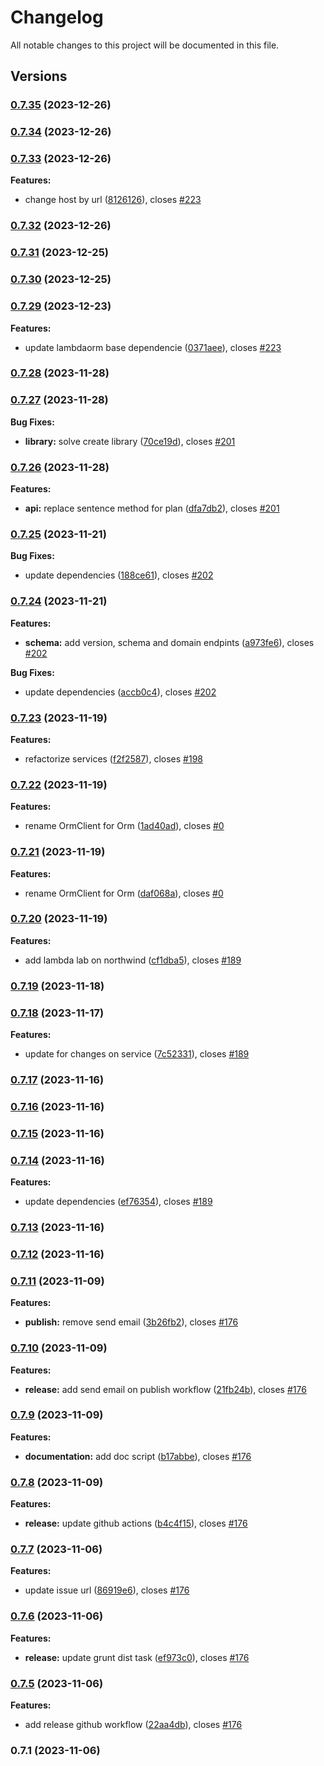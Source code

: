 # Changelog

All notable changes to this project will be documented in this file.

## Versions

### [0.7.35](https://github.com/lambda-orm/lambdaorm-client-node/compare/v0.7.34...v0.7.35) (2023-12-26)

### [0.7.34](https://github.com/lambda-orm/lambdaorm-client-node/compare/v0.7.33...v0.7.34) (2023-12-26)

### [0.7.33](https://github.com/lambda-orm/lambdaorm-client-node/compare/v0.7.32...v0.7.33) (2023-12-26)

**Features:**

* change host by url ([8126126](https://github.com/lambda-orm/lambdaorm-client-node/commit/81261267d4810101396dcaec7032340b55ad910d)), closes [#223](https://github.com/lambda-orm/lambdaorm/issues/223)

### [0.7.32](https://github.com/lambda-orm/lambdaorm-client-node/compare/v0.7.31...v0.7.32) (2023-12-26)

### [0.7.31](https://github.com/lambda-orm/lambdaorm-client-node/compare/v0.7.30...v0.7.31) (2023-12-25)

### [0.7.30](https://github.com/lambda-orm/lambdaorm-client-node/compare/v0.7.29...v0.7.30) (2023-12-25)

### [0.7.29](https://github.com/lambda-orm/lambdaorm-client-node/compare/v0.7.28...v0.7.29) (2023-12-23)

**Features:**

* update lambdaorm base dependencie ([0371aee](https://github.com/lambda-orm/lambdaorm-client-node/commit/0371aeee71d1cd1da8645c3b9969fcbfcc6c9524)), closes [#223](https://github.com/lambda-orm/lambdaorm/issues/223)

### [0.7.28](https://github.com/lambda-orm/lambdaorm-client-node/compare/v0.7.27...v0.7.28) (2023-11-28)

### [0.7.27](https://github.com/lambda-orm/lambdaorm-client-node/compare/v0.7.26...v0.7.27) (2023-11-28)

**Bug Fixes:**

* **library:** solve create library ([70ce19d](https://github.com/lambda-orm/lambdaorm-client-node/commit/70ce19d2d829c8be4e4708e53838144d0c2f2127)), closes [#201](https://github.com/lambda-orm/lambdaorm/issues/201)

### [0.7.26](https://github.com/lambda-orm/lambdaorm-client-node/compare/v0.7.25...v0.7.26) (2023-11-28)

**Features:**

* **api:** replace sentence method for plan ([dfa7db2](https://github.com/lambda-orm/lambdaorm-client-node/commit/dfa7db29d21e9aab7e628819a4134fa0d5ac1cb7)), closes [#201](https://github.com/lambda-orm/lambdaorm/issues/201)

### [0.7.25](https://github.com/lambda-orm/lambdaorm-client-node/compare/v0.7.24...v0.7.25) (2023-11-21)

**Bug Fixes:**

* update dependencies ([188ce61](https://github.com/lambda-orm/lambdaorm-client-node/commit/188ce610080c6205bbab5139f537715370eb926d)), closes [#202](https://github.com/lambda-orm/lambdaorm/issues/202)

### [0.7.24](https://github.com/lambda-orm/lambdaorm-client-node/compare/v0.7.23...v0.7.24) (2023-11-21)

**Features:**

* **schema:** add version, schema and domain endpints ([a973fe6](https://github.com/lambda-orm/lambdaorm-client-node/commit/a973fe6150f9655cdd1a6f9691072018e1616067)), closes [#202](https://github.com/lambda-orm/lambdaorm/issues/202)

**Bug Fixes:**

* update dependencies ([accb0c4](https://github.com/lambda-orm/lambdaorm-client-node/commit/accb0c4bb5c15f976b227d7a13e22c60b2857b48)), closes [#202](https://github.com/lambda-orm/lambdaorm/issues/202)

### [0.7.23](https://github.com/lambda-orm/lambdaorm-client-node/compare/v0.7.22...v0.7.23) (2023-11-19)

**Features:**

* refactorize services ([f2f2587](https://github.com/lambda-orm/lambdaorm-client-node/commit/f2f2587fdc1652083c76cc0797e6c46d12a01ac1)), closes [#198](https://github.com/lambda-orm/lambdaorm/issues/198)

### [0.7.22](https://github.com/lambda-orm/lambdaorm-client-node/compare/v0.7.21...v0.7.22) (2023-11-19)

**Features:**

* rename OrmClient for Orm ([1ad40ad](https://github.com/lambda-orm/lambdaorm-client-node/commit/1ad40ad6d316d56e72dfe699559201c5ba056197)), closes [#0](https://github.com/lambda-orm/lambdaorm/issues/0)

### [0.7.21](https://github.com/lambda-orm/lambdaorm-client-node/compare/v0.7.20...v0.7.21) (2023-11-19)

**Features:**

* rename OrmClient for Orm ([daf068a](https://github.com/lambda-orm/lambdaorm-client-node/commit/daf068a2968cf0da7199732adaa05ff18f59d29c)), closes [#0](https://github.com/lambda-orm/lambdaorm/issues/0)

### [0.7.20](https://github.com/lambda-orm/lambdaorm-client-node/compare/v0.7.19...v0.7.20) (2023-11-19)

**Features:**

* add lambda lab on northwind ([cf1dba5](https://github.com/lambda-orm/lambdaorm-client-node/commit/cf1dba516554fcebd4580f656d3b0c9452830aa3)), closes [#189](https://github.com/lambda-orm/lambdaorm/issues/189)

### [0.7.19](https://github.com/lambda-orm/lambdaorm-client-node/compare/v0.7.18...v0.7.19) (2023-11-18)

### [0.7.18](https://github.com/lambda-orm/lambdaorm-client-node/compare/v0.7.17...v0.7.18) (2023-11-17)

**Features:**

* update for changes on service ([7c52331](https://github.com/lambda-orm/lambdaorm-client-node/commit/7c523318e797aacdff9f1a79a1245efb909a637f)), closes [#189](https://github.com/lambda-orm/lambdaorm/issues/189)

### [0.7.17](https://github.com/lambda-orm/lambdaorm-client-node/compare/v0.7.16...v0.7.17) (2023-11-16)

### [0.7.16](https://github.com/lambda-orm/lambdaorm-client-node/compare/v0.7.15...v0.7.16) (2023-11-16)

### [0.7.15](https://github.com/lambda-orm/lambdaorm-client-node/compare/v0.7.14...v0.7.15) (2023-11-16)

### [0.7.14](https://github.com/lambda-orm/lambdaorm-client-node/compare/v0.7.13...v0.7.14) (2023-11-16)

**Features:**

* update dependencies ([ef76354](https://github.com/lambda-orm/lambdaorm-client-node/commit/ef76354acd0f52b1bd62753f3c8e0fac2476122f)), closes [#189](https://github.com/lambda-orm/lambdaorm/issues/189)

### [0.7.13](https://github.com/lambda-orm/lambdaorm-client-node/compare/v0.7.12...v0.7.13) (2023-11-16)

### [0.7.12](https://github.com/lambda-orm/lambdaorm-client-node/compare/v0.7.11...v0.7.12) (2023-11-16)

### [0.7.11](https://github.com/lambda-orm/lambdaorm-client-node/compare/v0.7.10...v0.7.11) (2023-11-09)

**Features:**

* **publish:** remove send email ([3b26fb2](https://github.com/lambda-orm/lambdaorm-client-node/commit/3b26fb2a3999f623c48f9857546f37d2ca469ff2)), closes [#176](https://github.com/lambda-orm/lambdaorm/issues/176)

### [0.7.10](https://github.com/lambda-orm/lambdaorm-client-node/compare/v0.7.9...v0.7.10) (2023-11-09)

**Features:**

* **release:** add send email on publish workflow ([21fb24b](https://github.com/lambda-orm/lambdaorm-client-node/commit/21fb24b1796eb461e4b7c9ddcac21071855c31d9)), closes [#176](https://github.com/lambda-orm/lambdaorm/issues/176)

### [0.7.9](https://github.com/lambda-orm/lambdaorm-client-node/compare/v0.7.8...v0.7.9) (2023-11-09)

**Features:**

* **documentation:** add doc script ([b17abbe](https://github.com/lambda-orm/lambdaorm-client-node/commit/b17abbeac9c632b3d8664aa058c2fc73e7e4bc16)), closes [#176](https://github.com/lambda-orm/lambdaorm/issues/176)

### [0.7.8](https://github.com/lambda-orm/lambdaorm-client-node/compare/v0.7.7...v0.7.8) (2023-11-09)

**Features:**

* **release:** update github actions ([b4c4f15](https://github.com/lambda-orm/lambdaorm-client-node/commit/b4c4f15dcdf39eb283931452ab53795475f4002f)), closes [#176](https://github.com/lambda-orm/lambdaorm/issues/176)

### [0.7.7](https://github.com/lambda-orm/lambdaorm-client-node/compare/v0.7.6...v0.7.7) (2023-11-06)

**Features:**

* update issue url ([86919e6](https://github.com/lambda-orm/lambdaorm-client-node/commit/86919e66524ee6bea0f6e2cc9d717b7fb9c1abc2)), closes [#176](https://github.com/lambda-orm/lambdaorm/issues/176)

### [0.7.6](https://github.com/lambda-orm/lambdaorm-client-node/compare/v0.7.5...v0.7.6) (2023-11-06)

**Features:**

* **release:** update grunt dist task ([ef973c0](https://github.com/lambda-orm/lambdaorm-client-node/commit/ef973c0967458bfbdbc2e2cfbde2bacc571ae82d)), closes [#176](https://github.com/lambda-orm/lambdaorm/issues/176)

### [0.7.5](https://github.com/lambda-orm/lambdaorm-client-node/compare/v0.7.4...v0.7.5) (2023-11-06)

**Features:**

* add release github workflow ([22aa4db](https://github.com/lambda-orm/lambdaorm/commit/22aa4dba0c22578f80bb95a4f04ae5a4f3e8da0d)), closes [#176](https://github.com/lambda-orm/lambdaorm/issues/176)

### 0.7.1 (2023-11-06)
